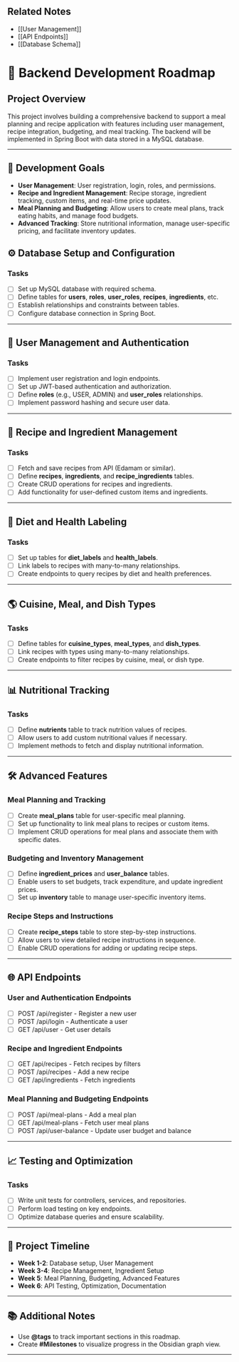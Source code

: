 
## Related Notes
- [[User Management]]
- [[API Endpoints]]
- [[Database Schema]]
# 📌 Backend Development Roadmap

## Project Overview
This project involves building a comprehensive backend to support a meal planning and recipe application with features including user management, recipe integration, budgeting, and meal tracking. The backend will be implemented in Spring Boot with data stored in a MySQL database.

---

## 🎯 Development Goals

- **User Management**: User registration, login, roles, and permissions.
- **Recipe and Ingredient Management**: Recipe storage, ingredient tracking, custom items, and real-time price updates.
- **Meal Planning and Budgeting**: Allow users to create meal plans, track eating habits, and manage food budgets.
- **Advanced Tracking**: Store nutritional information, manage user-specific pricing, and facilitate inventory updates.

## ⚙️ Database Setup and Configuration

### Tasks

- [ ] Set up MySQL database with required schema.
- [ ] Define tables for **users**, **roles**, **user_roles**, **recipes**, **ingredients**, etc.
- [ ] Establish relationships and constraints between tables.
- [ ] Configure database connection in Spring Boot.

---

## 🔐 User Management and Authentication

### Tasks

- [ ] Implement user registration and login endpoints.
- [ ] Set up JWT-based authentication and authorization.
- [ ] Define **roles** (e.g., USER, ADMIN) and **user_roles** relationships.
- [ ] Implement password hashing and secure user data.

---

## 🍲 Recipe and Ingredient Management

### Tasks

- [ ] Fetch and save recipes from API (Edamam or similar).
- [ ] Define **recipes**, **ingredients**, and **recipe_ingredients** tables.
- [ ] Create CRUD operations for recipes and ingredients.
- [ ] Add functionality for user-defined custom items and ingredients.

---

## 🥘 Diet and Health Labeling

### Tasks

- [ ] Set up tables for **diet_labels** and **health_labels**.
- [ ] Link labels to recipes with many-to-many relationships.
- [ ] Create endpoints to query recipes by diet and health preferences.

---

## 🌎 Cuisine, Meal, and Dish Types

### Tasks

- [ ] Define tables for **cuisine_types**, **meal_types**, and **dish_types**.
- [ ] Link recipes with types using many-to-many relationships.
- [ ] Create endpoints to filter recipes by cuisine, meal, or dish type.

---

## 📊 Nutritional Tracking

### Tasks

- [ ] Define **nutrients** table to track nutrition values of recipes.
- [ ] Allow users to add custom nutritional values if necessary.
- [ ] Implement methods to fetch and display nutritional information.

---

## 🛠️ Advanced Features

### Meal Planning and Tracking

- [ ] Create **meal_plans** table for user-specific meal planning.
- [ ] Set up functionality to link meal plans to recipes or custom items.
- [ ] Implement CRUD operations for meal plans and associate them with specific dates.

### Budgeting and Inventory Management

- [ ] Define **ingredient_prices** and **user_balance** tables.
- [ ] Enable users to set budgets, track expenditure, and update ingredient prices.
- [ ] Set up **inventory** table to manage user-specific inventory items.

### Recipe Steps and Instructions

- [ ] Create **recipe_steps** table to store step-by-step instructions.
- [ ] Allow users to view detailed recipe instructions in sequence.
- [ ] Enable CRUD operations for adding or updating recipe steps.

---

## 🌐 API Endpoints

### User and Authentication Endpoints

- [ ] POST /api/register - Register a new user
- [ ] POST /api/login - Authenticate a user
- [ ] GET /api/user - Get user details

### Recipe and Ingredient Endpoints

- [ ] GET /api/recipes - Fetch recipes by filters
- [ ] POST /api/recipes - Add a new recipe
- [ ] GET /api/ingredients - Fetch ingredients

### Meal Planning and Budgeting Endpoints

- [ ] POST /api/meal-plans - Add a meal plan
- [ ] GET /api/meal-plans - Fetch user meal plans
- [ ] POST /api/user-balance - Update user budget and balance

---

## 📈 Testing and Optimization

### Tasks

- [ ] Write unit tests for controllers, services, and repositories.
- [ ] Perform load testing on key endpoints.
- [ ] Optimize database queries and ensure scalability.

---

## 📅 Project Timeline

- **Week 1-2**: Database setup, User Management
- **Week 3-4**: Recipe Management, Ingredient Setup
- **Week 5**: Meal Planning, Budgeting, Advanced Features
- **Week 6**: API Testing, Optimization, Documentation

---

## 📚 Additional Notes

- Use **@tags** to track important sections in this roadmap.
- Create **#Milestones** to visualize progress in the Obsidian graph view.

---



